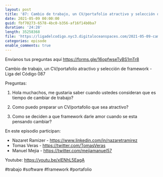 ```yaml
---
layout: post
title: '87: Cambio de trabajo, un CV/portafolio atractivo y selección de framework'
date: 2021-05-09 00:00:00
guid: fbf70273-6578-4bc0-b356-af16f14b0ba7
duration: '24:28'
length: 35258368 
file: 'https://ligadelcodigo.nyc3.digitaloceanspaces.com/2021-05-09-cambio-de-trabajo-portaforlio-atractivo-y-seleccion-de-framework.mp3'
categories: episode
enable_comments: true
---
```

Envíanos tus preguntas aquí https://forms.gle/16opfwseTyBS1mTr8

Cambio de trabajo, un CV/portafolio atractivo y selección de framework - Liga del Código 087

Preguntas:
1. Hola muchachos, me gustaria saber cuando ustedes consideran que es tiempo de cambiar de trabajo? 

2. Como puedo preparar un CV/portafolio que sea atractivo?

3. Como se deciden a que framework darle amor cuando se esta pensando cambiar?


En este episodio participan:
- Nazaret Ramizer - https://www.linkedin.com/in/nazaretramirez
- Tomas Veras - https://twitter.com/TomasVeras
- Manuel Mejia - https://twitter.com/mejiamanuel57

Youtube: https://youtu.be/xlENhL5EagA

#trabajo #software #framework #portafolio
